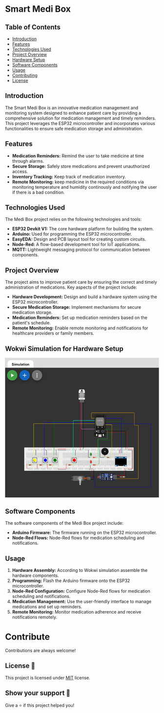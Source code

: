 # Smart Medi Box


## Table of Contents
- [Introduction](#introduction)
- [Features](#features)
- [Technologies Used](#technologies-used)
- [Project Overview](#project-overview)
- [Hardware Setup](#hardware-setup)
- [Software Components](#software-components)
- [Usage](#usage)
- [Contributing](#contributing)
- [License](#license)

## Introduction

The Smart Medi Box is an innovative medication management and monitoring system designed to enhance patient care by providing a comprehensive solution for medication management and timely reminders. This project leverages the ESP32 microcontroller and incorporates various functionalities to ensure safe medication storage and administration.

## Features

- **Medication Reminders:** Remind the user to take medicine at time through alarms.
- **Secure Storage:** Safely store medications and prevent unauthorized access.
- **Inventory Tracking:** Keep track of medication inventory.
- **Remote Monitoring:** keep medicine in the required conditions via monitoring temperature and humidity continously and notifying the user if there is a bad condition.


## Technologies Used

The Medi Box project relies on the following technologies and tools:

- **ESP32 Devkit V1:** The core hardware platform for building the system.
- **Arduino:** Used for programming the ESP32 microcontroller.
- **EasyEDA:** Design and PCB layout tool for creating custom circuits.
- **Node-Red:** A flow-based development tool for IoT applications.
- **MQTT:** Lightweight messaging protocol for communication between components.


## Project Overview

The project aims to improve patient care by ensuring the correct and timely administration of medications. Key aspects of the project include:

- **Hardware Development:** Design and build a hardware system using the ESP32 microcontroller.
- **Secure Medication Storage:** Implement mechanisms for secure medication storage.
- **Medication Reminders:** Set up medication reminders based on the patient's schedule.
- **Remote Monitoring:** Enable remote monitoring and notifications for healthcare providers or family members.

## Wokwi Simulation for Hardware Setup
<img src="Wokwi Screenshot.png" alt="README Template" />



## Software Components

The software components of the Medi Box project include:

- **Arduino Firmware:** The firmware running on the ESP32 microcontroller.
- **Node-Red Flows:** Node-Red flows for medication scheduling and notifications.

## Usage

1. **Hardware Assembly:** According to Wokwi simulation assemble the hardware components.
2. **Programming:** Flash the Arduino firmware onto the ESP32 microcontroller.
3. **Node-Red Configuration:** Configure Node-Red flows for medication scheduling and notifications.
4. **Medication Management:** Use the user-friendly interface to manage medications and set up reminders.
5. **Remote Monitoring:** Monitor medication adherence and receive notifications remotely.


# Contribute

Contributions are always welcome!

## License :pencil:

This project is licensed under [MIT](https://opensource.org/licenses/MIT) license.

## Show your support 🙏

Give a ⭐️ if this project helped you!